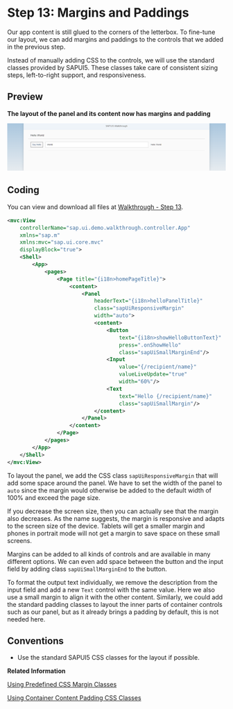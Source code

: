 <!-- loio17b87fbafb5a4474982760d2a3a73e69 -->

# Step 13: Margins and Paddings

Our app content is still glued to the corners of the letterbox. To fine-tune our layout, we can add margins and paddings to the controls that we added in the previous step.

Instead of manually adding CSS to the controls, we will use the standard classes provided by SAPUI5. These classes take care of consistent sizing steps, left-to-right support, and responsiveness.



## Preview

   
  
**The layout of the panel and its content now has margins and padding**

 ![](images/SAPUI5_Walkthrough_Step_13_dffe7aa.png "The layout of the panel and its content now has margins and padding") 



## Coding

You can view and download all files at [Walkthrough - Step 13](https://ui5.sap.com/#/entity/sap.m.tutorial.walkthrough/sample/sap.m.tutorial.walkthrough.13).

```xml
<mvc:View
	controllerName="sap.ui.demo.walkthrough.controller.App"
	xmlns="sap.m"
	xmlns:mvc="sap.ui.core.mvc"
	displayBlock="true">
	<Shell>
		<App>
			<pages>
				<Page title="{i18n>homePageTitle}">
					<content>
						<Panel
							headerText="{i18n>helloPanelTitle}"
							class="sapUiResponsiveMargin"
							width="auto">
							<content>
								<Button
									text="{i18n>showHelloButtonText}"
									press=".onShowHello"
									class="sapUiSmallMarginEnd"/>
								<Input
									value="{/recipient/name}"
									valueLiveUpdate="true"
									width="60%"/>
								<Text
									text="Hello {/recipient/name}"
									class="sapUiSmallMargin"/>
							</content>
						</Panel>
					</content>
				</Page>
			</pages>
		</App>
	</Shell>
</mvc:View>
```

To layout the panel, we add the CSS class `sapUiResponsiveMargin` that will add some space around the panel. We have to set the width of the panel to `auto` since the margin would otherwise be added to the default width of 100% and exceed the page size.

If you decrease the screen size, then you can actually see that the margin also decreases. As the name suggests, the margin is responsive and adapts to the screen size of the device. Tablets will get a smaller margin and phones in portrait mode will not get a margin to save space on these small screens.

Margins can be added to all kinds of controls and are available in many different options. We can even add space between the button and the input field by adding class `sapUiSmallMarginEnd` to the button.

To format the output text individually, we remove the description from the input field and add a new `Text` control with the same value. Here we also use a small margin to align it with the other content. Similarly, we could add the standard padding classes to layout the inner parts of container controls such as our panel, but as it already brings a padding by default, this is not needed here.



## Conventions

-   Use the standard SAPUI5 CSS classes for the layout if possible.


**Related Information**  


[Using Predefined CSS Margin Classes](../04_Essentials/using-predefined-css-margin-classes-777168f.md "SAPUI5 gives you the option of adding spacing in between controls by adding a margin. A margin clears an area around its respective control, outside of its border.")

[Using Container Content Padding CSS Classes](../04_Essentials/using-container-content-padding-css-classes-c71f6df.md "For many container controls in SAPUI5, such as a Dialog or a Page, you can define whether the container should have a padding within the content area. A padding clears the area between the container layout and the controls that are displayed in the content area.")

